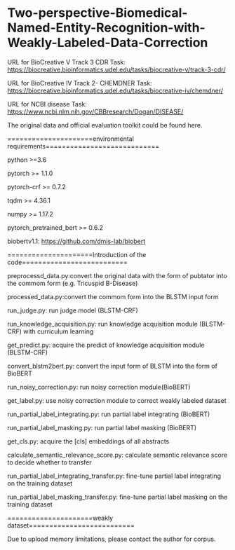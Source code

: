 # Two-perspective-Biomedical-Named-Entity-Recognition-with-Weakly-Labeled-Data-Correction

URL for BioCreative V Track 3 CDR Task: https://biocreative.bioinformatics.udel.edu/tasks/biocreative-v/track-3-cdr/

URL for BioCreative IV Track 2- CHEMDNER Task: https://biocreative.bioinformatics.udel.edu/tasks/biocreative-iv/chemdner/

URL for NCBI disease Task: https://www.ncbi.nlm.nih.gov/CBBresearch/Dogan/DISEASE/

The original data and official evaluation toolkit could be found here.

=====================environmental requirements============================

python >=3.6

pytorch >= 1.1.0

pytorch-crf >= 0.7.2

tqdm >= 4.36.1

numpy >= 1.17.2

pytorch_pretrained_bert >= 0.6.2

biobertv1.1: https://github.com/dmis-lab/biobert

=====================Introduction of the code==========================

preprocessd_data.py:convert the original data with the form of pubtator into the commom form (e.g. Tricuspid B-Disease)

processed_data.py:convert the commom form into the BLSTM input form

run_judge.py: run judge model (BLSTM-CRF)

run_knowledge_acquisition.py: run knowledge acquisition module (BLSTM-CRF) with curriculum learning

get_predict.py: acquire the predict of knowledge acquisition module (BLSTM-CRF)

convert_blstm2bert.py: convert the input form of BLSTM into the form of BioBERT

run_noisy_correction.py: run noisy correction module(BioBERT)

get_label.py: use noisy correction module to correct weakly labeled dataset

run_partial_label_integrating.py: run partial label integrating (BioBERT)

run_partial_label_masking.py: run partial label masking (BioBERT)

get_cls.py: acquire the [cls] embeddings of all abstracts

calculate_semantic_relevance_score.py: calculate semantic relevance score to decide whether to transfer

run_partial_label_integrating_transfer.py: fine-tune partial label integrating on the training dataset

run_partial_label_masking_transfer.py: fine-tune partial label masking on the training dataset

=====================weakly dataset==========================

Due to upload memory limitations, please contact the author for corpus.

